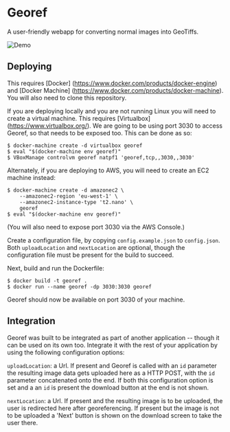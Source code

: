 Georef
======

A user-friendly webapp for converting normal images into GeoTiffs.

![Demo](https://cloud.githubusercontent.com/assets/896707/16615442/a7dac64a-436e-11e6-80bf-6d9bd5fc8c3c.gif)


Deploying
---------

This requires [Docker] (https://www.docker.com/products/docker-engine) and [Docker Machine] (https://www.docker.com/products/docker-machine). You will also need to clone this repository.

If you are deploying locally and you are not running Linux you will need to create a virtual machine. This requires [Virtualbox] (https://www.virtualbox.org/). We are going to be using port 3030 to access Georef, so that needs to be exposed too. This can be done as so:

    $ docker-machine create -d virtualbox georef
    $ eval "$(docker-machine env georef)"
    $ VBoxManage controlvm georef natpf1 'georef,tcp,,3030,,3030'

Alternately, if you are deploying to AWS, you will need to create an EC2 machine instead:

    $ docker-machine create -d amazonec2 \
        --amazonec2-region 'eu-west-1' \
        --amazonec2-instance-type 't2.nano' \
        georef
    $ eval "$(docker-machine env georef)"

(You will also need to expose port 3030 via the AWS Console.)

Create a configuration file, by copying `config.example.json` to `config.json`. Both `uploadLocation` and `nextLocation` are optional, though the configuration file must be present for the build to succeed.

Next, build and run the Dockerfile:

    $ docker build -t georef .
    $ docker run --name georef -dp 3030:3030 georef

Georef should now be available on port 3030 of your machine.


Integration
-----------

Georef was built to be integrated as part of another application -- though it can be used on its own too. Integrate it with the rest of your application by using the following configuration options:

`uploadLocation`: a Url. If present and Georef is called with an `id` parameter the resulting image data gets uploaded here as a HTTP POST, with the `id` parameter concatenated onto the end. If both this configuration option is set and a an `id` is present the download button at the end is not shown.

`nextLocation`: a Url. If present and the resulting image is to be uploaded, the user is redirected here after georeferencing. If present but the image is not to be uploaded a 'Next' button is shown on the download screen to take the user there.
